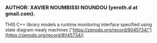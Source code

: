 
### AUTHOR: XAVIER NOUMBISSI NOUNDOU (yeroth.d at gmail.com).


THIS C++ library models a runtime monitoring interface
specified using state diagram mealy machines
["https://zenodo.org/record/8045734/"](https://zenodo.org/record/8045734/)
